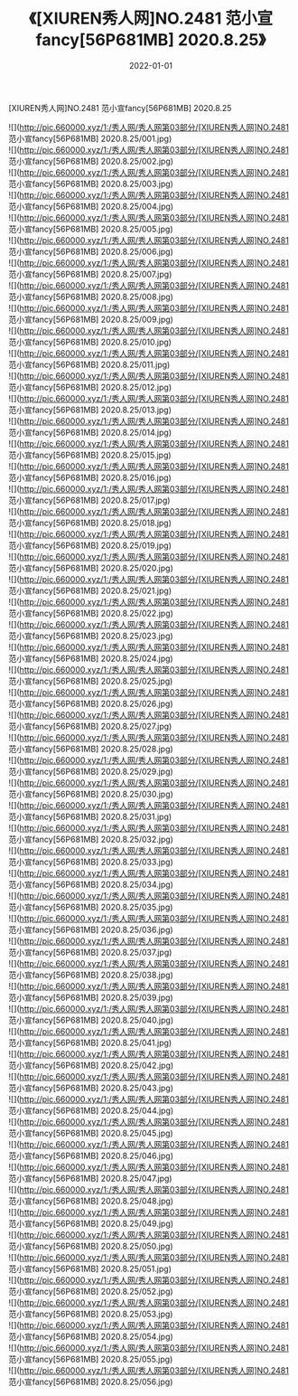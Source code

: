 ﻿---
layout: post
title:  《[XIUREN秀人网]NO.2481 范小宣fancy[56P681MB] 2020.8.25》
date:   2022-01-01
img: http://pic.660000.xyz/1:/秀人网/秀人网第03部分/[XIUREN秀人网]NO.2481 范小宣fancy[56P681MB] 2020.8.25/000.jpg
categories: [美女, 清纯, 唯美]
---

[XIUREN秀人网]NO.2481 范小宣fancy[56P681MB] 2020.8.25

 ![](http://pic.660000.xyz/1:/秀人网/秀人网第03部分/[XIUREN秀人网]NO.2481 范小宣fancy[56P681MB] 2020.8.25/001.jpg) <br>![](http://pic.660000.xyz/1:/秀人网/秀人网第03部分/[XIUREN秀人网]NO.2481 范小宣fancy[56P681MB] 2020.8.25/002.jpg) <br>![](http://pic.660000.xyz/1:/秀人网/秀人网第03部分/[XIUREN秀人网]NO.2481 范小宣fancy[56P681MB] 2020.8.25/003.jpg) <br>![](http://pic.660000.xyz/1:/秀人网/秀人网第03部分/[XIUREN秀人网]NO.2481 范小宣fancy[56P681MB] 2020.8.25/004.jpg) <br>![](http://pic.660000.xyz/1:/秀人网/秀人网第03部分/[XIUREN秀人网]NO.2481 范小宣fancy[56P681MB] 2020.8.25/005.jpg) <br>![](http://pic.660000.xyz/1:/秀人网/秀人网第03部分/[XIUREN秀人网]NO.2481 范小宣fancy[56P681MB] 2020.8.25/006.jpg) <br>![](http://pic.660000.xyz/1:/秀人网/秀人网第03部分/[XIUREN秀人网]NO.2481 范小宣fancy[56P681MB] 2020.8.25/007.jpg) <br>![](http://pic.660000.xyz/1:/秀人网/秀人网第03部分/[XIUREN秀人网]NO.2481 范小宣fancy[56P681MB] 2020.8.25/008.jpg) <br>![](http://pic.660000.xyz/1:/秀人网/秀人网第03部分/[XIUREN秀人网]NO.2481 范小宣fancy[56P681MB] 2020.8.25/009.jpg) <br>![](http://pic.660000.xyz/1:/秀人网/秀人网第03部分/[XIUREN秀人网]NO.2481 范小宣fancy[56P681MB] 2020.8.25/010.jpg) <br>![](http://pic.660000.xyz/1:/秀人网/秀人网第03部分/[XIUREN秀人网]NO.2481 范小宣fancy[56P681MB] 2020.8.25/011.jpg) <br>![](http://pic.660000.xyz/1:/秀人网/秀人网第03部分/[XIUREN秀人网]NO.2481 范小宣fancy[56P681MB] 2020.8.25/012.jpg) <br>![](http://pic.660000.xyz/1:/秀人网/秀人网第03部分/[XIUREN秀人网]NO.2481 范小宣fancy[56P681MB] 2020.8.25/013.jpg) <br>![](http://pic.660000.xyz/1:/秀人网/秀人网第03部分/[XIUREN秀人网]NO.2481 范小宣fancy[56P681MB] 2020.8.25/014.jpg) <br>![](http://pic.660000.xyz/1:/秀人网/秀人网第03部分/[XIUREN秀人网]NO.2481 范小宣fancy[56P681MB] 2020.8.25/015.jpg) <br>![](http://pic.660000.xyz/1:/秀人网/秀人网第03部分/[XIUREN秀人网]NO.2481 范小宣fancy[56P681MB] 2020.8.25/016.jpg) <br>![](http://pic.660000.xyz/1:/秀人网/秀人网第03部分/[XIUREN秀人网]NO.2481 范小宣fancy[56P681MB] 2020.8.25/017.jpg) <br>![](http://pic.660000.xyz/1:/秀人网/秀人网第03部分/[XIUREN秀人网]NO.2481 范小宣fancy[56P681MB] 2020.8.25/018.jpg) <br>![](http://pic.660000.xyz/1:/秀人网/秀人网第03部分/[XIUREN秀人网]NO.2481 范小宣fancy[56P681MB] 2020.8.25/019.jpg) <br>![](http://pic.660000.xyz/1:/秀人网/秀人网第03部分/[XIUREN秀人网]NO.2481 范小宣fancy[56P681MB] 2020.8.25/020.jpg) <br>![](http://pic.660000.xyz/1:/秀人网/秀人网第03部分/[XIUREN秀人网]NO.2481 范小宣fancy[56P681MB] 2020.8.25/021.jpg) <br>![](http://pic.660000.xyz/1:/秀人网/秀人网第03部分/[XIUREN秀人网]NO.2481 范小宣fancy[56P681MB] 2020.8.25/022.jpg) <br>![](http://pic.660000.xyz/1:/秀人网/秀人网第03部分/[XIUREN秀人网]NO.2481 范小宣fancy[56P681MB] 2020.8.25/023.jpg) <br>![](http://pic.660000.xyz/1:/秀人网/秀人网第03部分/[XIUREN秀人网]NO.2481 范小宣fancy[56P681MB] 2020.8.25/024.jpg) <br>![](http://pic.660000.xyz/1:/秀人网/秀人网第03部分/[XIUREN秀人网]NO.2481 范小宣fancy[56P681MB] 2020.8.25/025.jpg) <br>![](http://pic.660000.xyz/1:/秀人网/秀人网第03部分/[XIUREN秀人网]NO.2481 范小宣fancy[56P681MB] 2020.8.25/026.jpg) <br>![](http://pic.660000.xyz/1:/秀人网/秀人网第03部分/[XIUREN秀人网]NO.2481 范小宣fancy[56P681MB] 2020.8.25/027.jpg) <br>![](http://pic.660000.xyz/1:/秀人网/秀人网第03部分/[XIUREN秀人网]NO.2481 范小宣fancy[56P681MB] 2020.8.25/028.jpg) <br>![](http://pic.660000.xyz/1:/秀人网/秀人网第03部分/[XIUREN秀人网]NO.2481 范小宣fancy[56P681MB] 2020.8.25/029.jpg) <br>![](http://pic.660000.xyz/1:/秀人网/秀人网第03部分/[XIUREN秀人网]NO.2481 范小宣fancy[56P681MB] 2020.8.25/030.jpg) <br>![](http://pic.660000.xyz/1:/秀人网/秀人网第03部分/[XIUREN秀人网]NO.2481 范小宣fancy[56P681MB] 2020.8.25/031.jpg) <br>![](http://pic.660000.xyz/1:/秀人网/秀人网第03部分/[XIUREN秀人网]NO.2481 范小宣fancy[56P681MB] 2020.8.25/032.jpg) <br>![](http://pic.660000.xyz/1:/秀人网/秀人网第03部分/[XIUREN秀人网]NO.2481 范小宣fancy[56P681MB] 2020.8.25/033.jpg) <br>![](http://pic.660000.xyz/1:/秀人网/秀人网第03部分/[XIUREN秀人网]NO.2481 范小宣fancy[56P681MB] 2020.8.25/034.jpg) <br>![](http://pic.660000.xyz/1:/秀人网/秀人网第03部分/[XIUREN秀人网]NO.2481 范小宣fancy[56P681MB] 2020.8.25/035.jpg) <br>![](http://pic.660000.xyz/1:/秀人网/秀人网第03部分/[XIUREN秀人网]NO.2481 范小宣fancy[56P681MB] 2020.8.25/036.jpg) <br>![](http://pic.660000.xyz/1:/秀人网/秀人网第03部分/[XIUREN秀人网]NO.2481 范小宣fancy[56P681MB] 2020.8.25/037.jpg) <br>![](http://pic.660000.xyz/1:/秀人网/秀人网第03部分/[XIUREN秀人网]NO.2481 范小宣fancy[56P681MB] 2020.8.25/038.jpg) <br>![](http://pic.660000.xyz/1:/秀人网/秀人网第03部分/[XIUREN秀人网]NO.2481 范小宣fancy[56P681MB] 2020.8.25/039.jpg) <br>![](http://pic.660000.xyz/1:/秀人网/秀人网第03部分/[XIUREN秀人网]NO.2481 范小宣fancy[56P681MB] 2020.8.25/040.jpg) <br>![](http://pic.660000.xyz/1:/秀人网/秀人网第03部分/[XIUREN秀人网]NO.2481 范小宣fancy[56P681MB] 2020.8.25/041.jpg) <br>![](http://pic.660000.xyz/1:/秀人网/秀人网第03部分/[XIUREN秀人网]NO.2481 范小宣fancy[56P681MB] 2020.8.25/042.jpg) <br>![](http://pic.660000.xyz/1:/秀人网/秀人网第03部分/[XIUREN秀人网]NO.2481 范小宣fancy[56P681MB] 2020.8.25/043.jpg) <br>![](http://pic.660000.xyz/1:/秀人网/秀人网第03部分/[XIUREN秀人网]NO.2481 范小宣fancy[56P681MB] 2020.8.25/044.jpg) <br>![](http://pic.660000.xyz/1:/秀人网/秀人网第03部分/[XIUREN秀人网]NO.2481 范小宣fancy[56P681MB] 2020.8.25/045.jpg) <br>![](http://pic.660000.xyz/1:/秀人网/秀人网第03部分/[XIUREN秀人网]NO.2481 范小宣fancy[56P681MB] 2020.8.25/046.jpg) <br>![](http://pic.660000.xyz/1:/秀人网/秀人网第03部分/[XIUREN秀人网]NO.2481 范小宣fancy[56P681MB] 2020.8.25/047.jpg) <br>![](http://pic.660000.xyz/1:/秀人网/秀人网第03部分/[XIUREN秀人网]NO.2481 范小宣fancy[56P681MB] 2020.8.25/048.jpg) <br>![](http://pic.660000.xyz/1:/秀人网/秀人网第03部分/[XIUREN秀人网]NO.2481 范小宣fancy[56P681MB] 2020.8.25/049.jpg) <br>![](http://pic.660000.xyz/1:/秀人网/秀人网第03部分/[XIUREN秀人网]NO.2481 范小宣fancy[56P681MB] 2020.8.25/050.jpg) <br>![](http://pic.660000.xyz/1:/秀人网/秀人网第03部分/[XIUREN秀人网]NO.2481 范小宣fancy[56P681MB] 2020.8.25/051.jpg) <br>![](http://pic.660000.xyz/1:/秀人网/秀人网第03部分/[XIUREN秀人网]NO.2481 范小宣fancy[56P681MB] 2020.8.25/052.jpg) <br>![](http://pic.660000.xyz/1:/秀人网/秀人网第03部分/[XIUREN秀人网]NO.2481 范小宣fancy[56P681MB] 2020.8.25/053.jpg) <br>![](http://pic.660000.xyz/1:/秀人网/秀人网第03部分/[XIUREN秀人网]NO.2481 范小宣fancy[56P681MB] 2020.8.25/054.jpg) <br>![](http://pic.660000.xyz/1:/秀人网/秀人网第03部分/[XIUREN秀人网]NO.2481 范小宣fancy[56P681MB] 2020.8.25/055.jpg) <br>![](http://pic.660000.xyz/1:/秀人网/秀人网第03部分/[XIUREN秀人网]NO.2481 范小宣fancy[56P681MB] 2020.8.25/056.jpg) <br>